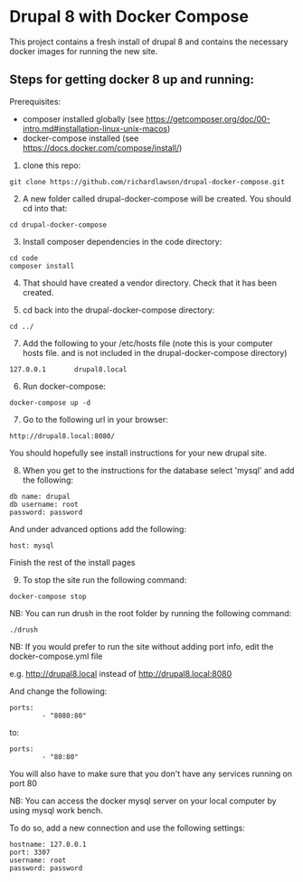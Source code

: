 # Drupal 8 with Docker Compose

This project contains a fresh install of drupal 8 and contains the necessary docker images for running the new site.

## Steps for getting docker 8 up and running:

Prerequisites:

- composer installed globally (see https://getcomposer.org/doc/00-intro.md#installation-linux-unix-macos)
- docker-compose installed (see https://docs.docker.com/compose/install/)

1. clone this repo:

```
git clone https://github.com/richardlawson/drupal-docker-compose.git
```

2. A new folder called drupal-docker-compose will be created. You should cd into that:

```
cd drupal-docker-compose
```

3. Install composer dependencies in the code directory:

```
cd code
composer install
```

4. That should have created a vendor directory. Check that it has been created.

5. cd back into the drupal-docker-compose directory:

```
cd ../
```

7. Add the following to your /etc/hosts file (note this is your computer hosts file. and is not included in the drupal-docker-compose directory)

```
127.0.0.1       drupal8.local
```

6. Run docker-compose:

```
docker-compose up -d
```

7. Go to the following url in your browser:

```
http://drupal8.local:8080/
```

You should hopefully see install instructions for your new drupal site.

8. When you get to the instructions for the database select 'mysql' and add the following:

```
db name: drupal
db username: root
password: password
```

And under advanced options add the following:

```
host: mysql
```

Finish the rest of the install pages

9. To stop the site run the following command:

```
docker-compose stop
```

NB: You can run drush in the root folder by running the following command:

```
./drush 
```

NB: If you would prefer to run the site without adding port info, edit the docker-compose.yml file

e.g. http://drupal8.local instead of http://drupal8.local:8080

And change the following:

```
ports:
        - "8080:80"
```

to:

```
ports:
        - "80:80"
```

You will also have to make sure that you don't have any services running on port 80

NB: You can access the docker mysql server on your local computer by using mysql work bench.

To do so, add a new connection and use the following settings:

```
hostname: 127.0.0.1
port: 3307
username: root
password: password
```


